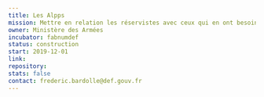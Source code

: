```yaml
---
title: Les Alpps
mission: Mettre en relation les réservistes avec ceux qui en ont besoin 
owner: Ministère des Armées
incubator: fabnumdef
status: construction
start: 2019-12-01
link: 
repository: 
stats: false
contact: frederic.bardolle@def.gouv.fr
---
```


